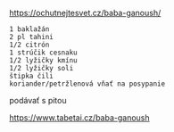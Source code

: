 https://ochutnejtesvet.cz/baba-ganoush/

    1 baklažán
    2 pl tahini
    1/2 citrón
    1 strúčik cesnaku
    1/2 lyžičky kmínu
    1/2 lyžičky soli
    štipka čili
    koriander/petržlenová vňať na posypanie

podávať s pitou

https://www.tabetai.cz/baba-ganoush
